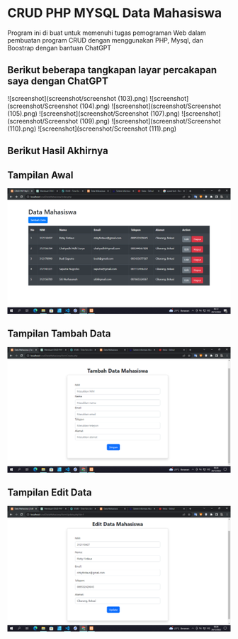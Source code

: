 # CRUD PHP MYSQL Data Mahasiswa

Program ini di buat untuk memenuhi tugas pemograman Web dalam pembuatan program CRUD dengan menggunakan PHP, Mysql, dan Boostrap dengan bantuan ChatGPT
## Berikut beberapa tangkapan layar percakapan saya dengan ChatGPT
![screenshot](screenshot/screenshot (103).png)
![screenshot](screenshot/Screenshot (104).png)
![screenshot](screenshot/Screenshot (105).png)
![screenshot](screenshot/Screenshot (107).png)
![screenshot](screenshot/Screenshot (109).png)
![screenshot](screenshot/Screenshot (110).png)
![screenshot](screenshot/Screenshot (111).png)


## Berikut Hasil Akhirnya
## Tampilan Awal
![screenshot](screenshot/index.png)
## Tampilan Tambah Data
![screenshot](screenshot/tambah.png)
## Tampilan Edit Data
![screenshot](screenshot/update.png)
